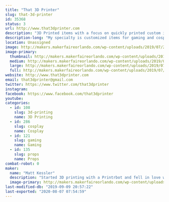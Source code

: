 ```yaml
---
title: "That 3D Printer"
slug: that-3d-printer
id: 35368
status: 3
url: http://www.that3dprinter.com
description: "3D Printed items with a focus on quickly printed custom items and gaming"
description-long: "My specialty is customized items for gaming and cosplay.  I create things that make playing games easier and more fun and I love to share my knowledge and experience when I can.  I also create unique and silly cosplay items that really turn heads."
location: Unassigned
image: http://makers.makerfaireorlando.com/wp-content/uploads/2019/07/20190518_092957-1024x768.jpg
image-primary:
  thumbnail: http://makers.makerfaireorlando.com/wp-content/uploads/2019/07/20190518_092957-150x150.jpg
  medium: http://makers.makerfaireorlando.com/wp-content/uploads/2019/07/20190518_092957-300x225.jpg
  large: http://makers.makerfaireorlando.com/wp-content/uploads/2019/07/20190518_092957-1024x768.jpg
  full: http://makers.makerfaireorlando.com/wp-content/uploads/2019/07/20190518_092957.jpg
website: http://www.that3dprinter.com
email: that3dprinter@gmail.com
twitter: https://www.twitter.com/that3dprinter
instagram: 
facebook: https://www.facebook.com/that3dprinter
youtube: 
categories:
  - id: 108
    slug: 3d-printing
    name: 3D Printing
  - id: 286
    slug: cosplay
    name: Cosplay
  - id: 121
    slug: gaming
    name: Gaming
  - id: 135
    slug: props
    name: Props
combat-robot: 0
maker:
  name: "Matt Kessler"
  description: "Started 3D printing with a Printrbot and fell in love with the technology.  I draw on my engineering and 3D modeling background to produce custom items to print.  Gaming has always been a big influence; most of what I do is related to games.  "
  image-primary: http://makers.makerfaireorlando.com/wp-content/uploads/2018/08/cropped-t3dp_logotype.jpg
last-modified-db: "2019-09-09 20:57:22"
last-exported: "2020-08-07 07:54:59"
---
```

